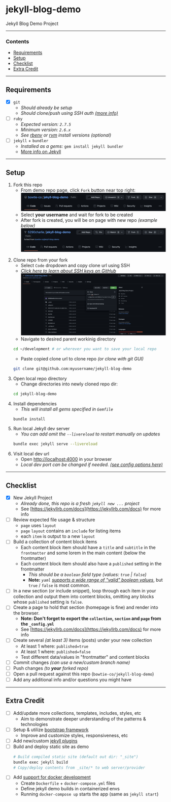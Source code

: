 # jekyll-blog-demo
Jekyll Blog Demo Project

---

### Contents
- [Requirements](#requirements)
- [Setup](#setup)
- [Checklist](#checklist)
- [Extra Credit](#extra-credit)

---

## Requirements

- [x] `git`
  - *Should already be setup*
  - *Should clone/push using SSH auth [(more info)](https://docs.github.com/en/authentication/connecting-to-github-with-ssh/about-ssh)*
- [ ] `ruby`
  - *Expected version: `2.7.5`*
  - *Minimum version: `2.6.x`*
  - *See [rbenv](https://github.com/rbenv/rbenv) or [rvm](https://rvm.io) install versions (optional)*
- [ ] `jekyll` + `bundler`
  - *Installed as a gems:* `gem install jekyll bundler`
  - [More info on Jekyll](https://jekyllrb.com)

---

## Setup

1) Fork this repo
    - From demo repo page, click `Fork` button near top right:
    ![pre fork](assets/img/pre-fork.png)
    - Select **your username** and wait for fork to be created
    - After fork is created, you will be on page with new repo *(example below)*
    ![post fork](assets/img/post-fork.png)
2. Clone repo from your fork
    - Select `Code` dropdown and copy clone url using SSH
    - *[Click here to learn about SSH keys on GitHub](https://docs.github.com/en/authentication/connecting-to-github-with-ssh/about-ssh)*
    ![clone ssh](assets/img/clone-ssh.png)
    - Navigate to desired parent workinig directory
    ```bash
    cd ~/development # or wherever you want to save your local repo
    ```
    - Paste copied clone url to clone repo *(or clone with git GUI)*
    ```bash
    git clone git@github.com:myusername/jekyll-blog-demo
    ```
3. Open local repo directory
    - Change directories into newly cloned repo dir:
    ```bash
    cd jekyll-blog-demo
    ```
4. Install dependencies
    - *This will install all gems specified in `Gemfile`*
    ```bash
    bundle install
    ```
5. Run local Jekyll dev server
    - *You can add omit the `--livereload` to restart manually on updates*
    ```bash
    bundle exec jekyll serve --livereload
    ```
6. Visit local dev url
    - Open [http://localhost:4000](http://localhost:4000) in your browser
    - *Local dev port can be changed if needed. [(see config options here)](https://jekyllrb.com/docs/configuration/options/)*

---

## Checklist

- [x] New Jekyll Project
  - *Already done, this repo is a fresh `jekyll new ...` project*
  - See [https://jekyllrb.com/docs](https://jekyllrb.com/docs) for more info
- [ ] Review expected file usage & structure
  - `page` uses `layout`
  - `page` `layout` contains an `include` for listing items
  - each `item` is output to a new `layout`
- [ ] Build a collection of content block items
  - Each content block item should have a `title` and `subtitle` in the `frontmatter` and some lorem in the main content (below the frontmatter)
  - Each content block item should also have a `published` setting in the frontmatter
    - *This should be a `boolean` field type (values: `true` | `false`)*
    - **Note:** *`yaml` [supports a wide range of "valid" boolean values](https://yaml.org/type/bool.html)*, but `true` / `false` is most common.
- [ ] In a new section (or include snippet), loop through each item in your collection and output them into content blocks, omitting any blocks whose `published` setting is `false`.
- [ ] Create a page to hold that section (homepage is fine) and render into the browser.
  - **Note: Don't forget to export the `collection`, `section` and `page` from the `_config.yml`**
  - See [https://jekyllrb.com/docs](https://jekyllrb.com/docs) for more info
- [ ] Create several *(at least 3)* items (posts) under your new collection
  - At least 1 where: `published=true`
  - At least 1 where: `published=false`
  - Test different data/values in "frontmatter" and content blocks
- [ ] Commit changes *(can use a new/custom branch name)*
- [ ] Push changes *(to **your** forked repo)*
- [ ] Open a pull request against this repo (`bowtie-co/jekyll-blog-demo`)
- [ ] Add any additional info and/or questions you might have

---

## Extra Credit

- [ ] Add/update more collections, templates, includes, styles, etc
  - Aim to demonstrate deeper understanding of the patterns & technologies
- [ ] Setup & utilize [bootstrap framework](https://getbootstrap.com/)
  - Improve and customize styles, responsiveness, etc
- [ ] Add new/custom [jekyll plugins](https://jekyllrb.com/docs/plugins/)
- [ ] Build and deploy static site as demo
  ```bash
  # Build compiled static site (default out dir: "_site")
  bundle exec jekyll build
  # Copy/deploy contents from _site/* to web server/provider
  ```
- [ ] Add [support for docker development](https://www.docker.com/)
  - Create `Dockerfile` + `docker-compose.yml` files
  - Define jekyll demo builds in containerized envs
  - Running `docker-compose up` starts the app (same as `jekyll start`)
